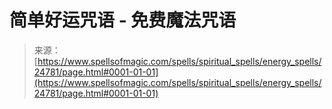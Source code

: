 <!--yml

类别：未分类

日期：2024年06月12日 19:11:02

-->

# 简单好运咒语 - 免费魔法咒语

> 来源：[https://www.spellsofmagic.com/spells/spiritual_spells/energy_spells/24781/page.html#0001-01-01](https://www.spellsofmagic.com/spells/spiritual_spells/energy_spells/24781/page.html#0001-01-01)
